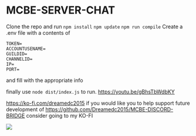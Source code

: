 # MCBE-SERVER-CHAT
Clone the repo and run
`npm install`
`npm update`
`npm run compile`
Create a .env file with a contents of 
```
TOKEN=
ACCOUNTUSENAME=
GUILDID=
CHANNELID=
IP=
PORT=
```
and fill with the appropriate info

finally use `node dist/index.js` to run.
https://youtu.be/gBhsTbWdbKY

https://ko-fi.com/dreamedc2015
if you would like you to help support future development of https://github.com/Dreamedc2015/MCBE-DISCORD-BRIDGE consider going to my KO-FI

<img src="https://cdn.discordapp.com/attachments/897150877398343721/943633959865155625/61088095c31de7001849e5ea.png">
